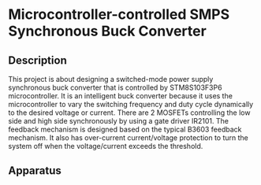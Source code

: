 # Microcontroller-controlled SMPS Synchronous Buck Converter

## Description
This project is about designing a switched-mode power supply synchronous buck converter that is controlled by STM8S103F3P6 microcontroller. 
It is an intelligent buck converter because it uses the microcontroller to vary the switching frequency and duty cycle dynamically to the desired voltage or current. There are 2 MOSFETs controlling the low side and high side synchronously by using a gate driver IR2101. The feedback mechanism is designed based on the typical B3603 feedback mechanism. It also has over-current current/voltage protection to turn the system off when the voltage/current exceeds the threshold.

## Apparatus
